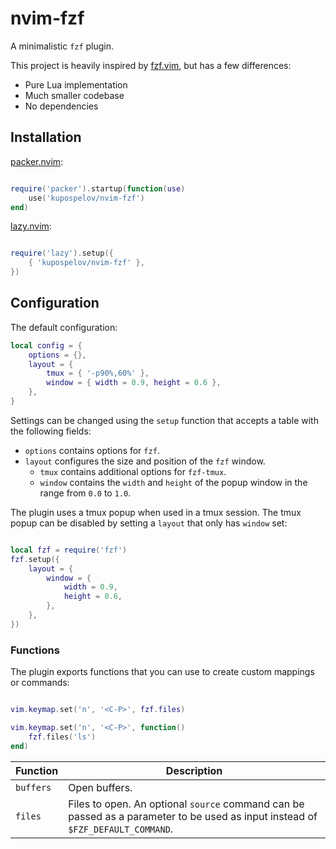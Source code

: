 # nvim-fzf

A minimalistic `fzf` plugin.

This project is heavily inspired by
[fzf.vim](https://github.com/junegunn/fzf.vim), but has a few differences:

* Pure Lua implementation
* Much smaller codebase
* No dependencies

## Installation

[packer.nvim](https://github.com/wbthomason/packer.nvim):

```lua

require('packer').startup(function(use)
    use('kupospelov/nvim-fzf')
end)

```

[lazy.nvim](https://github.com/folke/lazy.nvim):

```lua

require('lazy').setup({
    { 'kupospelov/nvim-fzf' },
})

```

## Configuration

The default configuration:

```lua
local config = {
    options = {},
    layout = {
        tmux = { '-p90%,60%' },
        window = { width = 0.9, height = 0.6 },
    },
}
```

Settings can be changed using the `setup` function that accepts a table with the following fields:
* `options` contains options for `fzf`.
* `layout` configures the size and position of the `fzf` window.
  * `tmux` contains additional options for `fzf-tmux`.
  * `window` contains the `width` and `height` of the popup window in the range from `0.0` to `1.0`.

The plugin uses a tmux popup when used in a tmux session. The tmux popup can be disabled by setting a `layout` that only has `window` set:


```lua

local fzf = require('fzf')
fzf.setup({
    layout = {
        window = {
            width = 0.9,
            height = 0.6,
        },
    },
})

```

### Functions

The plugin exports functions that you can use to create custom
mappings or commands:

```lua

vim.keymap.set('n', '<C-P>', fzf.files)

vim.keymap.set('n', '<C-P>', function()
    fzf.files('ls')
end)

```

| Function | Description |
| ---------| ------------|
| `buffers`| Open buffers.|
| `files`  | Files to open. An optional `source` command can be passed as a parameter to be used as input instead of `$FZF_DEFAULT_COMMAND`.|
